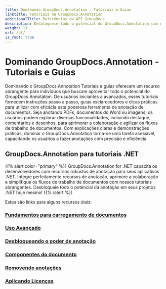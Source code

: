 ```yaml
---
title: Dominando GroupDocs.Annotation - Tutoriais e Guias
linktitle: Tutoriais de GroupDocs.Annotation
additionalTitle: Referências da API GroupDocs
description: Desbloqueie todo o potencial do GroupDocs.Annotation com nossos tutoriais. Melhore a colaboração e simplifique os fluxos de trabalho com guias e dicas abrangentes.
weight: 11
url: /pt/
is_root: true
---
```


# Dominando GroupDocs.Annotation - Tutoriais e Guias


Dominando o GroupDocs.Annotation Tutoriais e guias oferecem um recurso abrangente para indivíduos que buscam aproveitar todo o potencial do GroupDocs.Annotation. De usuários iniciantes a avançados, esses tutoriais fornecem instruções passo a passo, guias esclarecedores e dicas práticas para utilizar com eficácia esta poderosa ferramenta de anotação de documentos. Seja anotando PDFs, documentos do Word ou imagens, os usuários podem explorar diversas funcionalidades, incluindo destaque, comentários e desenhos, para aprimorar a colaboração e agilizar os fluxos de trabalho de documentos. Com explicações claras e demonstrações práticas, dominar o GroupDocs.Annotation torna-se uma tarefa acessível, capacitando os usuários a fazer anotações com precisão e eficiência.

## GroupDocs.Annotation para tutoriais .NET
{{% alert color="primary" %}}
GroupDocs.Annotation for .NET capacita os desenvolvedores com recursos robustos de anotação para seus aplicativos .NET. Integre perfeitamente recursos de anotação, aprimore a colaboração e simplifique os fluxos de trabalho de documentos com nossos tutoriais abrangentes. Desbloqueie todo o potencial da anotação em seus projetos .NET hoje mesmo!
{{% /alert %}}

Estes são links para alguns recursos úteis:
 
### [Fundamentos para carregamento de documentos](./net/document-loading-essentials/)
### [Uso Avançado](./net/advanced-usage/)
### [Desbloqueando o poder de anotação](./net/unlocking-annotation-power/)
### [Componentes do documento](./net/document-components/)
### [Removendo anotações](./net/removing-annotations/)
### [Aplicando Licenças](./net/applying-licenses/)


